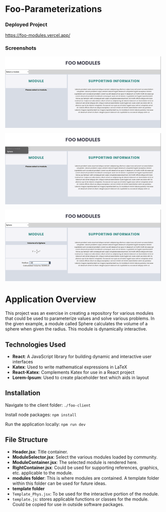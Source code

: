 # Foo-Parameterizations

### Deployed Project

https://foo-modules.vercel.app/

### Screenshots

![Screenshot 1](https://github.com/JCarter-coder/Foo-Parameterizations/blob/main/foo-client/src/assets/img/Foo_Module_pic1.png?raw=true)

![Screenshot 2](https://github.com/JCarter-coder/Foo-Parameterizations/blob/main/foo-client/src/assets/img/Foo_Module_pic2.png?raw=true)

![Screenshot 3](https://github.com/JCarter-coder/Foo-Parameterizations/blob/main/foo-client/src/assets/img/Foo_Module_pic3.png?raw=true)

# Application Overview

This project was an exercise in creating a repository for various modules that could be used to parameterize values and solve various problems. In the given example, a module called Sphere calculates the volume of a sphere when given the radius. This module is dynamically interactive.

## Technologies Used

- **React**: A JavaScript library for building dynamic and interactive user interfaces
- **Katex**: Used to write mathematical expressions in LaTeX
- **React-Katex**: Complements Katex for use in a React project
- **Lorem-Ipsum**: Used to create placeholder text which aids in layout

## Installation

Navigate to the client folder:
`./foo-client`

Install node packages:
`npm install`

Run the application locally:
`npm run dev`

## File Structure

- **Header.jsx**: Title container.
- **ModuleSelector.jsx**: Select the various modules loaded by community.
- **ModuleContainer.jsx**: The selected module is rendered here.
- **RightContainer.jsx**: Could be used for supporting references, graphics, etc. applicable to the module.
- **modules folder**: This is where modules are contained. A template folder within this folder can be used for future ideas.
- **template folder**
- `Template_Phys.jsx`: To be used for the interactive portion of the module.
- `template.js`: stores applicable functions or classes for the module. Could be copied for use in outside software packages.
